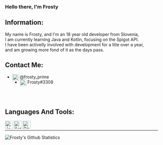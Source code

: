 ### Hello there, I'm Frosty

## Information:
My name is Frosty, and I'm an 18 year old developer from Slovenia, <br />
I am currently learning Java and Kotlin, focusing on the Spigot API. <br />
I have been activelly involved with development for a litle over a year, <br />
and am growing more fond of it as the days pass. <br />

## Contact Me:
- [<img align="left" alt="Frosty | Twitter" width="22px" src="https://cdn.jsdelivr.net/npm/simple-icons@v3/icons/twitter.svg" />][twitter] @frosty_prime<br />
- <img align="left" alt="Frosty | Discord" width="22px" src="https://imgur.com/IdQ1hNM.png" /> Frosty#3308

<br />
<br />

## Languages And Tools:

<img align="left" alt="Java" width="26px" src="https://imgur.com/3485KX5.png"/>
<img align="left" alt="Kotlin" width="26px" src="https://imgur.com/mUabFeD.png" />
<img align="left" alt="GitHub" width="26px" src="https://imgur.com/9zAOcVa.png" />

<br />

---

<img align="left" alt="Frosty's Github Statistics" src="https://github-readme-stats.vercel.app/api?username=Frcsty&show_icons=true&hide_border=true" />

[twitter]: https://twitter.com/prime_frosty
[discord]: Frosty#3308